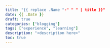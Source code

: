 ```yaml
---
title: "{{ replace .Name "-" " " | title }}"
date: {{ .Date }}
draft: true
categories: ["blogging"]
tags: ["experience", "learning"]
description: "<description here>"
toc: true
---
```


